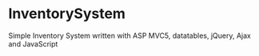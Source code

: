 # InventorySystem
Simple Inventory System written with ASP MVC5, datatables, jQuery, Ajax and JavaScript
